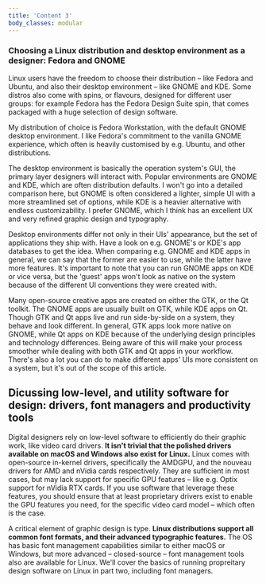 ```yaml
---
title: 'Content 3'
body_classes: modular
---
```


### Choosing a Linux distribution and desktop environment as a designer: Fedora and GNOME
Linux users have the freedom to choose their distribution – like Fedora and Ubuntu, and also their desktop environment – like GNOME and KDE. Some distros also come with spins, or flavours, designed for different user groups: for example Fedora has the Fedora Design Suite spin, that comes packaged with a huge selection of design software. 

My distribution of choice is Fedora Workstation, with the default GNOME desktop environment. I like Fedora's commitment to the vanilla GNOME experience, which often is heavily customised by e.g. Ubuntu, and other distributions.

The desktop environment is basically the operation system's GUI, the primary layer designers will interact with. Popular environments are GNOME and KDE, which are often distribution defaults. I won't go into a detailed comparison here, but GNOME is often considered a lighter, simple UI with a more streamlined set of options, while KDE is a heavier alternative with endless customizability. I prefer GNOME, which I think has an excellent UX and very refined graphic design and typography.

Desktop environments differ not only in their UIs' appearance, but the set of applications they ship with. Have a look on e.g. GNOME's or KDE's app databases to get the idea. When comparing e.g. GNOME and KDE apps in general, we can say that the former are easier to use, while the latter have more features. It's important to note that you can run GNOME apps on KDE or vice versa, but the 'guest' apps won't look as native on the system because of the different UI conventions they were created with.

Many open-source creative apps are created on either the GTK, or the Qt toolkit. The GNOME apps are usually built on GTK, while KDE apps on Qt. Though GTK and Qt apps live and run side-by-side on a system, they behave and look different. In general, GTK apps look more native on GNOME, while Qt apps on KDE because of the underlying design principles and technology differences. Being aware of this will make your process smoother while dealing with both GTK and Qt apps in your workflow. There's also a lot you can do to make different apps' UIs more consistent on a system, but it's out of the scope of this article.

## Dicussing low-level, and utility software for design: drivers, font managers and productivity tools
Digital designers rely on low-level software to efficiently do their graphic work, like video card drivers. **It isn't trivial that the polished drivers available on macOS and Windows also exist for Linux.** Linux comes with open-source in-kernel drivers, specifically the AMDGPU, and the nouveau drivers for AMD and nVidia cards respectively. They are sufficient in most cases, but may lack support for specific GPU features – like e.g. Optix support for nVidia RTX cards. If you use software that leverage these features, you should ensure that at least proprietary drivers exist to enable the GPU features you need, for the specific video card model – which often is the case.

A critical element of graphic design is type. **Linux distributions support all common font formats, and their advanced typographic features.** The OS has basic font management capabilities similar to either macOS or Windows, but more advanced  – closed-source – font management tools also are available for Linux. We'll cover the basics of running propreitary design software on Linux in part two, including font managers.
